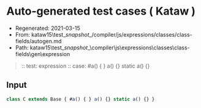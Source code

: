 # Auto-generated test cases ( Kataw )
- Regenerated: 2021-03-15
- From: kataw15\test\__snapshot__/compiler/js/expressions/classes/class-fields/autogen.md
- Path: kataw15\test\__snapshot__\compiler\js\expressions\classes\class-fields\gen\expression
> :: test: expression
> :: case: #a() { } a() {} static a() {}
## Input

`````js
class C extends Base { #a() { } a() {} static a() {} }
`````
